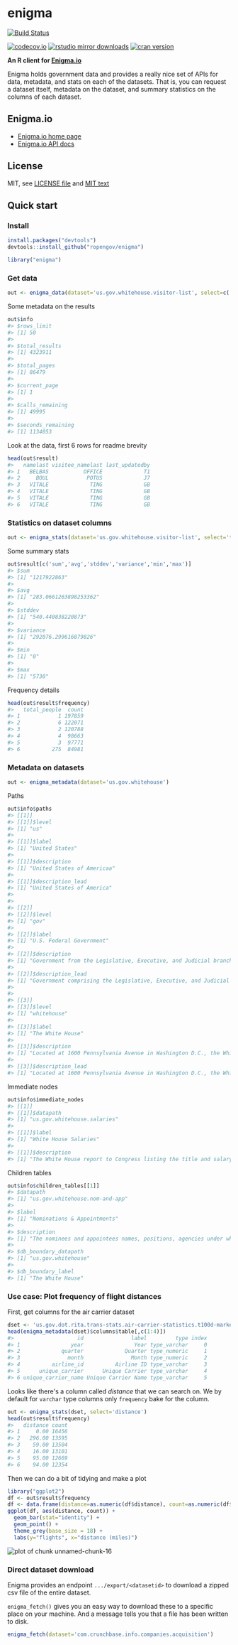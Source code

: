 enigma
=======



[![Build Status](https://api.travis-ci.org/rOpenGov/enigma.png)](https://travis-ci.org/rOpenGov/enigma)
<!-- [![Coverage Status](https://coveralls.io/repos/rOpenGov/enigma/badge.svg)](https://coveralls.io/r/rOpenGov/enigma) -->
[![codecov.io](https://codecov.io/github/rOpenGov/enigma/coverage.svg?branch=master)](https://codecov.io/github/rOpenGov/enigma?branch=master)
[![rstudio mirror downloads](http://cranlogs.r-pkg.org/badges/grand-total/enigma)](https://github.com/metacran/cranlogs.app)
[![cran version](http://www.r-pkg.org/badges/version/enigma)](http://cran.rstudio.com/web/packages/enigma)

**An R client for [Enigma.io](https://app.enigma.io/)**

Enigma holds government data and provides a really nice set of APIs for data, metadata, and stats on each of the datasets. That is, you can request a dataset itself, metadata on the dataset, and summary statistics on the columns of each dataset.

## Enigma.io

+ [Enigma.io home page](https://app.enigma.io/)
+ [Enigma.io API docs](https://app.enigma.io/api)

## License

MIT, see [LICENSE file](https://github.com/rOpenGov/enigma/blob/master/LICENSE) and [MIT text](http://opensource.org/licenses/MIT)

## Quick start

### Install


```r
install.packages("devtools")
devtools::install_github("ropengov/enigma")
```


```r
library("enigma")
```

### Get data


```r
out <- enigma_data(dataset='us.gov.whitehouse.visitor-list', select=c('namelast','visitee_namelast','last_updatedby'))
```

Some metadata on the results


```r
out$info
#> $rows_limit
#> [1] 50
#> 
#> $total_results
#> [1] 4323911
#> 
#> $total_pages
#> [1] 86479
#> 
#> $current_page
#> [1] 1
#> 
#> $calls_remaining
#> [1] 49995
#> 
#> $seconds_remaining
#> [1] 1134053
```

Look at the data, first 6 rows for readme brevity


```r
head(out$result)
#>   namelast visitee_namelast last_updatedby
#> 1   BELBAS           OFFICE             T1
#> 2     BOUL            POTUS             J7
#> 3   VITALE             TING             GB
#> 4   VITALE             TING             GB
#> 5   VITALE             TING             GB
#> 6   VITALE             TING             GB
```


### Statistics on dataset columns


```r
out <- enigma_stats(dataset='us.gov.whitehouse.visitor-list', select='total_people')
```

Some summary stats


```r
out$result[c('sum','avg','stddev','variance','min','max')]
#> $sum
#> [1] "1217922863"
#> 
#> $avg
#> [1] "283.0661263898253362"
#> 
#> $stddev
#> [1] "540.440838220873"
#> 
#> $variance
#> [1] "292076.299616879826"
#> 
#> $min
#> [1] "0"
#> 
#> $max
#> [1] "5730"
```


Frequency details


```r
head(out$result$frequency)
#>   total_people  count
#> 1            1 197859
#> 2            6 122071
#> 3            2 120788
#> 4            4  98663
#> 5            3  97771
#> 6          275  84981
```


### Metadata on datasets


```r
out <- enigma_metadata(dataset='us.gov.whitehouse')
```

Paths


```r
out$info$paths
#> [[1]]
#> [[1]]$level
#> [1] "us"
#> 
#> [[1]]$label
#> [1] "United States"
#> 
#> [[1]]$description
#> [1] "United States of Americaa"
#> 
#> [[1]]$description_lead
#> [1] "United States of America"
#> 
#> 
#> [[2]]
#> [[2]]$level
#> [1] "gov"
#> 
#> [[2]]$label
#> [1] "U.S. Federal Government"
#> 
#> [[2]]$description
#> [1] "Government from the Legislative, Executive, and Judicial branches of the United States of America."
#> 
#> [[2]]$description_lead
#> [1] "Government comprising the Legislative, Executive, and Judicial branches of the United States of America."
#> 
#> 
#> [[3]]
#> [[3]]$level
#> [1] "whitehouse"
#> 
#> [[3]]$label
#> [1] "The White House"
#> 
#> [[3]]$description
#> [1] "Located at 1600 Pennsylvania Avenue in Washington D.C., the White House has served as the home and office for every U.S. president since John Adams."
#> 
#> [[3]]$description_lead
#> [1] "Located at 1600 Pennsylvania Avenue in Washington D.C., the White House has served as the home and office for every U.S. president since John Adams."
```

Immediate nodes


```r
out$info$immediate_nodes
#> [[1]]
#> [[1]]$datapath
#> [1] "us.gov.whitehouse.salaries"
#> 
#> [[1]]$label
#> [1] "White House Salaries"
#> 
#> [[1]]$description
#> [1] "The White House report to Congress listing the title and salary of every White House Office employee since 1995."
```


Children tables


```r
out$info$children_tables[[1]]
#> $datapath
#> [1] "us.gov.whitehouse.nom-and-app"
#> 
#> $label
#> [1] "Nominations & Appointments"
#> 
#> $description
#> [1] "The nominees and appointees names, positions, agencies under which they are nominated or appointed, the agency's websites, nomination dates, and vote confirmation dates."
#> 
#> $db_boundary_datapath
#> [1] "us.gov.whitehouse"
#> 
#> $db_boundary_label
#> [1] "The White House"
```


### Use case: Plot frequency of flight distances

First, get columns for the air carrier dataset


```r
dset <- 'us.gov.dot.rita.trans-stats.air-carrier-statistics.t100d-market-all-carrier'
head(enigma_metadata(dset)$columns$table[,c(1:4)])
#>                    id               label         type index
#> 1                year                Year type_varchar     0
#> 2             quarter             Quarter type_numeric     1
#> 3               month               Month type_numeric     2
#> 4          airline_id          Airline ID type_varchar     3
#> 5      unique_carrier      Unique Carrier type_varchar     4
#> 6 unique_carrier_name Unique Carrier Name type_varchar     5
```


Looks like there's a column called _distance_ that we can search on. We by default for `varchar` type columns only `frequency` bake for the column.


```r
out <- enigma_stats(dset, select='distance')
head(out$result$frequency)
#>   distance count
#> 1     0.00 16456
#> 2   296.00 13595
#> 3    59.00 13504
#> 4    16.00 13101
#> 5    95.00 12669
#> 6    94.00 12354
```

Then we can do a bit of tidying and make a plot


```r
library("ggplot2")
df <- out$result$frequency
df <- data.frame(distance=as.numeric(df$distance), count=as.numeric(df$count))
ggplot(df, aes(distance, count)) +
  geom_bar(stat="identity") +
  geom_point() +
  theme_grey(base_size = 18) +
  labs(y="flights", x="distance (miles)")
```

![plot of chunk unnamed-chunk-16](inst/assets/figure/unnamed-chunk-16-1.png) 

### Direct dataset download

Enigma provides an endpoint `.../export/<datasetid>` to download a zipped csv file of the entire dataset.

`enigma_fetch()` gives you an easy way to download these to a specific place on your machine. And a message tells you that a file has been written to disk.

```r
enigma_fetch(dataset='com.crunchbase.info.companies.acquisition')
```
